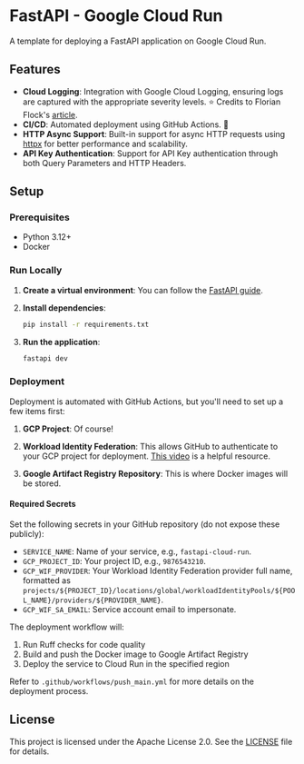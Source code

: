 # FastAPI - Google Cloud Run

A template for deploying a FastAPI application on Google Cloud Run.

## Features

- **Cloud Logging**: Integration with Google Cloud Logging, ensuring logs are captured with the appropriate severity levels. ⭐ Credits to Florian Flock's [article](https://dev.to/floflock/enable-feature-rich-logging-for-fastapi-on-google-cloud-logging-j3i).
- **CI/CD**: Automated deployment using GitHub Actions. 🚀
- **HTTP Async Support**: Built-in support for async HTTP requests using [httpx](https://github.com/encode/httpx) for better performance and scalability.
- **API Key Authentication**: Support for API Key authentication through both Query Parameters and HTTP Headers.

## Setup

### Prerequisites

- Python 3.12+
- Docker

### Run Locally

1. **Create a virtual environment**: You can follow the [FastAPI guide](https://fastapi.tiangolo.com/virtual-environments/).

2. **Install dependencies**:
   ```bash
   pip install -r requirements.txt
   ```

3. **Run the application**:
   ```bash
   fastapi dev
   ```

### Deployment

Deployment is automated with GitHub Actions, but you'll need to set up a few items first:

1. **GCP Project**: Of course!

2. **Workload Identity Federation**: This allows GitHub to authenticate to your GCP project for deployment. [This video](https://youtu.be/ZgVhU5qvK1M?si=K2r1wz1wAv1FwtJn) is a helpful resource.

3. **Google Artifact Registry Repository**: This is where Docker images will be stored.

#### Required Secrets

Set the following secrets in your GitHub repository (do not expose these publicly):

- `SERVICE_NAME`: Name of your service, e.g., `fastapi-cloud-run`.
- `GCP_PROJECT_ID`: Your project ID, e.g., `9876543210`.
- `GCP_WIF_PROVIDER`: Your Workload Identity Federation provider full name, formatted as `projects/${PROJECT_ID}/locations/global/workloadIdentityPools/${POOL_NAME}/providers/${PROVIDER_NAME}`.
- `GCP_WIF_SA_EMAIL`: Service account email to impersonate.

The deployment workflow will:
1. Run Ruff checks for code quality
2. Build and push the Docker image to Google Artifact Registry
3. Deploy the service to Cloud Run in the specified region

Refer to `.github/workflows/push_main.yml` for more details on the deployment process.

## License

This project is licensed under the Apache License 2.0. See the [LICENSE](LICENSE) file for details.
